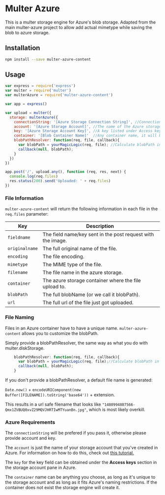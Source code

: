 # Multer Azure
This is a multer storage engine for Azure's blob storage. Adapted from the main multer-azure project to allow add actual mimetype while saving the blob to azure storage.

## Installation
```sh
npm install --save multer-azure-content
```

## Usage
```javascript
var express = require('express')
var multer = require('multer')
var multerAzure = require('multer-azure-content')

var app = express()

var upload = multer({ 
  storage: multerAzure({
    connectionString: '[Azure Storage Connection String]', //Connection String for azure storage account, this one is prefered if you specified, fallback to account and key if not.
    account: '[Azure Storage Account]', //The name of the Azure storage account
    key: '[Azure Storage Account Key]', //A key listed under Access keys in the storage account pane
    container: '[Blob Container Name]'  //Any container name, it will be created if it doesn't exist
    blobPathResolver: function(req, file, callback){
      var blobPath = yourMagicLogic(req, file); //Calculate blobPath in your own way.
      callback(null, blobPath);
    }
  })
})

app.post('/', upload.any(), function (req, res, next) {
  console.log(req.files)
  res.status(200).send('Uploaded: ' + req.files)
})
```

### File Information
`multer-azure-content` will return the following information in each file in the `req.files` parameter:

Key|Description
---|---
`fieldname`| The field name/key sent in the post request with the image.
`originalname`| The full original name of the file.
`encoding`| The file encoding.
`mimetype`| The MIME type of the file.
`filename`| The file name in the azure storage.
`container` | The azure storage container where the file upload to.
`blobPath` | The full blobName (or we call it blobPath).
`url` | The full url of the file just got uploaded.

### File Naming

Files in an Azure container have to have a unique name. `multer-azure-content` allows you to customize the blobPath.

Simply provide a blobPathResolver, the same way as what you do with multer.diskStorage.

```javascript
    blobPathResolver: function(req, file, callback){
      var blobPath = yourMagicLogic(req, file);//Calculate blobPath in your own way.
      callback(null, blobPath);
    }
```

If you don't provide a blobPathResolver, a default file name is generated:

`Date.now()` + `encodeURIComponent(new Buffer([FILENAME]).toString('base64'))` + extension.

This results in a url safe filename that looks like `"1480994807566-Qmx1ZVBUQ0xvZ29MQVJHRTIwMTYuanBn.jpg"`, which is most likely overkill.

### Azure Requirements

The `connectionString` will be prefered if you pass it, otherwise please provide account and key.

The `account` is just the name of your storage account that you've created in Azure. For information on how to do this, check out [this tutorial.](https://docs.microsoft.com/en-us/azure/storage/storage-create-storage-account#create-a-storage-account)

The `key` for the key field can be obtained under the **Access keys** section in the storage account pane in Azure.

The `container` name can be anything you choose, as long as it's unique to the storage account and as long as it fits Azure's naming restrictions. If the container does not exist the storage engine will create it.